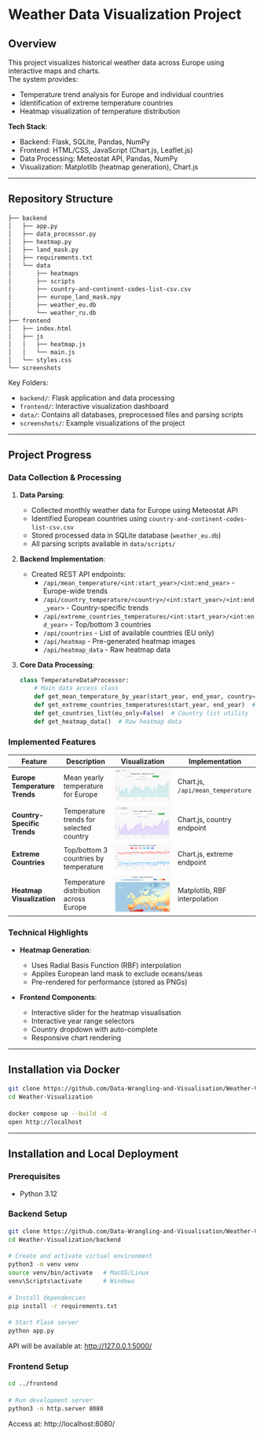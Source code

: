 # Weather Data Visualization Project

## Overview
This project visualizes historical weather data across Europe using interactive maps and charts.  
The system provides:
- Temperature trend analysis for Europe and individual countries
- Identification of extreme temperature countries
- Heatmap visualization of temperature distribution

**Tech Stack**:
- Backend: Flask, SQLite, Pandas, NumPy
- Frontend: HTML/CSS, JavaScript (Chart.js, Leaflet.js)
- Data Processing: Meteostat API, Pandas, NumPy
- Visualization: Matplotlib (heatmap generation), Chart.js

---

## Repository Structure

```
├── backend
│   ├── app.py
│   ├── data_processor.py
│   ├── heatmap.py
│   ├── land_mask.py
│   ├── requirements.txt
│   └── data
│       ├── heatmaps
│       ├── scripts
│       ├── country-and-continent-codes-list-csv.csv
│       ├── europe_land_mask.npy
│       ├── weather_eu.db
│       └── weather_ru.db
├── frontend
│   ├── index.html
│   ├── js
│   │   ├── heatmap.js
│   │   └── main.js
│   └── styles.css
└── screenshots
```

Key Folders:
- `backend/`: Flask application and data processing
- `frontend/`: Interactive visualization dashboard
- `data/`: Contains all databases, preprocessed files and parsing scripts
- `screenshots/`: Example visualizations of the project

---

## Project Progress

### Data Collection & Processing
1. **Data Parsing**:
   - Collected monthly weather data for Europe using Meteostat API
   - Identified European countries using `country-and-continent-codes-list-csv.csv`
   - Stored processed data in SQLite database (`weather_eu.db`)
   - All parsing scripts available in `data/scripts/`

2. **Backend Implementation**:
   - Created REST API endpoints:
     - `/api/mean_temperature/<int:start_year>/<int:end_year>` - Europe-wide trends
     - `/api/country_temperature/<country>/<int:start_year>/<int:end_year>` - Country-specific trends
     - `/api/extreme_countries_temperatures/<int:start_year>/<int:end_year>` - Top/bottom 3 countries
     - `/api/countries` - List of available countries (EU only)
     - `/api/heatmap` - Pre-generated heatmap images
     - `/api/heatmap_data` - Raw heatmap data

3. **Core Data Processing**:
   ```python
   class TemperatureDataProcessor:
       # Main data access class
       def get_mean_temperature_by_year(start_year, end_year, country=None)  # Feature 1
       def get_extreme_countries_temperatures(start_year, end_year)  # Feature 2
       def get_countries_list(eu_only=False)  # Country list utility
       def get_heatmap_data()  # Raw heatmap data
   ```

### Implemented Features
| Feature | Description | Visualization | Implementation |
|---------|-------------|---------------|----------------|
| **Europe Temperature Trends** | Mean yearly temperature for Europe | ![Europe Trends](screenshots/mean_temp_eu.png) | Chart.js, `/api/mean_temperature` |
| **Country-Specific Trends** | Temperature trends for selected country | ![Country Trends](screenshots/mean_temp_country.png) | Chart.js, country endpoint |
| **Extreme Countries** | Top/bottom 3 countries by temperature | ![Extreme Trends](screenshots/extreme_trends.png) | Chart.js, extreme endpoint |
| **Heatmap Visualization** | Temperature distribution across Europe | ![Heatmap](screenshots/heatmap.png) | Matplotlib, RBF interpolation |

### Technical Highlights
- **Heatmap Generation**:
  - Uses Radial Basis Function (RBF) interpolation
  - Applies European land mask to exclude oceans/seas
  - Pre-rendered for performance (stored as PNGs)
  
- **Frontend Components**:
  - Interactive slider for the heatmap visualisation
  - Interactive year range selectors
  - Country dropdown with auto-complete
  - Responsive chart rendering

---

## Installation via Docker
```sh
git clone https://github.com/Data-Wrangling-and-Visualisation/Weather-Visualization.git
cd Weather-Visualization

docker compose up --build -d
open http://localhost
```

---

## Installation and Local Deployment

### Prerequisites
- Python 3.12

### Backend Setup
```sh
git clone https://github.com/Data-Wrangling-and-Visualisation/Weather-Visualization.git
cd Weather-Visualization/backend

# Create and activate virtual environment
python3 -m venv venv
source venv/bin/activate   # MacOS/Linux
venv\Scripts\activate      # Windows

# Install dependencies
pip install -r requirements.txt

# Start Flask server
python app.py
```
API will be available at: http://127.0.0.1:5000/

### Frontend Setup
```sh
cd ../frontend

# Run development server
python3 -m http.server 8080
```
Access at: http://localhost:8080/

